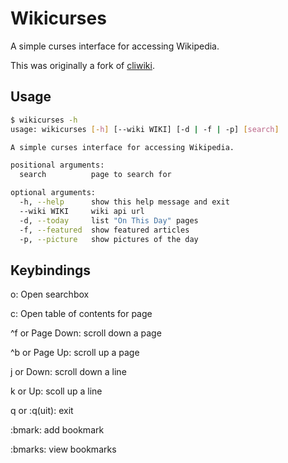 Wikicurses
==========

A simple curses interface for accessing Wikipedia.

This was originally a fork of [cliwiki](https://github.com/AnirudhBhat/cliWiki.py).

Usage
-----
~~~bash
$ wikicurses -h
usage: wikicurses [-h] [--wiki WIKI] [-d | -f | -p] [search]

A simple curses interface for accessing Wikipedia.

positional arguments:
  search          page to search for

optional arguments:
  -h, --help      show this help message and exit
  --wiki WIKI     wiki api url
  -d, --today     list "On This Day" pages
  -f, --featured  show featured articles
  -p, --picture   show pictures of the day
~~~

Keybindings
-----------
o: Open searchbox

c: Open table of contents for page

^f or Page Down: scroll down a page

^b or Page Up: scroll up a page

j or Down: scroll down a line

k or Up: scoll up a line

q or :q(uit): exit

:bmark: add bookmark

:bmarks: view bookmarks
